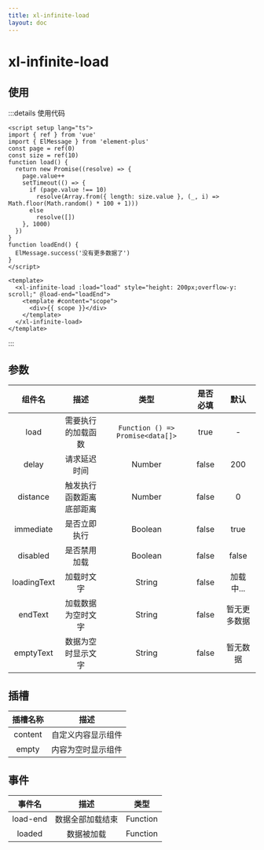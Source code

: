 ```yaml
---
title: xl-infinite-load
layout: doc
---
```

# xl-infinite-load <Badge effect="plain" text="0.0.14" />
<script setup>
  import InfiniteLoadDemo from '/examples/infinite-load.vue'
</script>

## 使用

<InfiniteLoadDemo />

:::details 使用代码
```vue
<script setup lang="ts">
import { ref } from 'vue'
import { ElMessage } from 'element-plus'
const page = ref(0)
const size = ref(10)
function load() {
  return new Promise((resolve) => {
    page.value++
    setTimeout(() => {
      if (page.value !== 10)
        resolve(Array.from({ length: size.value }, (_, i) => Math.floor(Math.random() * 100 + 1)))
      else
        resolve([])
    }, 1000)
  })
}
function loadEnd() {
  ElMessage.success('没有更多数据了')
}
</script>

<template>
  <xl-infinite-load :load="load" style="height: 200px;overflow-y: scroll;" @load-end="loadEnd">
    <template #content="scope">
      <div>{{ scope }}</div>
    </template>
  </xl-infinite-load>
</template>
```
:::

## 参数
|   组件名    |           描述           |               类型               | 是否必填 |     默认     |
| :---------: | :----------------------: | :------------------------------: | :------: | :----------: |
|    load     |    需要执行的加载函数    | `Function () => Promise<data[]>` |   true   |      -       |
|    delay    |       请求延迟时间       |              Number              |  false   |     200      |
|  distance   | 触发执行函数距离底部距离 |              Number              |  false   |      0       |
|  immediate  |       是否立即执行       |             Boolean              |  false   |     true     |
|  disabled   |       是否禁用加载       |             Boolean              |  false   |    false     |
| loadingText |        加载时文字        |              String              |  false   |  加载中...   |
|   endText   |    加载数据为空时文字    |              String              |  false   | 暂无更多数据 |
|  emptyText  |    数据为空时显示文字    |              String              |  false   |   暂无数据   |

## 插槽
| 插槽名称 |        描述        |
| :------: | :----------------: |
| content  | 自定义内容显示组件 |
|  empty   | 内容为空时显示组件 |


## 事件
|  事件名  |       描述       |   类型   |
| :------: | :--------------: | :------: |
| load-end | 数据全部加载结束 | Function |
|  loaded  |    数据被加载    | Function |
